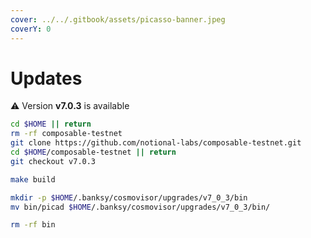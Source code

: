 ```yaml
---
cover: ../../.gitbook/assets/picasso-banner.jpeg
coverY: 0
---
```


# Updates

⚠️ Version **v7.0.3** is available

```bash
cd $HOME || return
rm -rf composable-testnet
git clone https://github.com/notional-labs/composable-testnet.git
cd $HOME/composable-testnet || return
git checkout v7.0.3

make build

mkdir -p $HOME/.banksy/cosmovisor/upgrades/v7_0_3/bin
mv bin/picad $HOME/.banksy/cosmovisor/upgrades/v7_0_3/bin/

rm -rf bin
```
